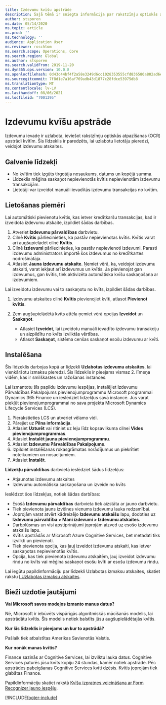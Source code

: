 ```yaml
---
title: Izdevumu kvīšu apstrāde
description: Šajā tēmā ir sniegta informācija par rakstzīmju optiskās atpazīšanas (OCR) apstrādi kvītīm. Šis līdzeklis ir paredzēts, lai uzlabotu lietotāju pieredzi, veidojot izdevumu atskaites risinājumā Microsoft Dynamics 365 Finance.
author: stsporen
ms.date: 05/14/2020
ms.topic: article
ms.prod: ''
ms.technology: ''
audience: Application User
ms.reviewer: roschlom
ms.search.scope: Operations, Core
ms.search.region: Global
ms.author: stsporen
ms.search.validFrom: 2019-11-20
ms.dyn365.ops.version: 10.0.8
ms.openlocfilehash: 0d43c44bf4f2a58e3249d6cc1028353555cfd836580a802ad6e1878dc9b2e263
ms.sourcegitcommit: 7f8d1e7a16af769adb43d1877c28fdce53975db8
ms.translationtype: MT
ms.contentlocale: lv-LV
ms.lasthandoff: 08/06/2021
ms.locfileid: "7001395"
---
```

# <a name="expense-receipt-processing"></a>Izdevumu kvīšu apstrāde

Izdevumu ievade ir uzlabota, ieviešot rakstzīmju optiskās atpazīšanas (OCR) apstrādi kvītīm. Šis līdzeklis ir paredzēts, lai uzlabotu lietotāju pieredzi, veidojot izdevumu atskaites.

## <a name="key-features"></a>Galvenie līdzekļi

- No kvītīm tiek izgūts tirgotāja nosaukums, datums un kopējā summa.
- Līdzeklis mēģina saskaņot nepievienotās kvītis nepievienotām izdevumu transakcijām.
- Lietotāji var izveidot manuāli ievadītās izdevumu transakcijas no kvītīm.

## <a name="usage-examples"></a>Lietošanas piemēri

Lai automātiski pievienotu kvītis, kas ietver kredītkaršu transakcijas, kad ir izveidota izdevumu atskaite, izpildiet šādas darbības.

  1. Atveriet **Izdevumu pārvaldības** darbvietu.
  2. Cilnē **Kvītis** pārliecinieties, ka pastāv nepievienotas kvītis. Kvītis varat arī augšupielādēt cilnē **Kvītis**.
  3. Cilnē **Izdevumi** pārliecinieties, ka pastāv nepievienoti izdevumi. Parasti izdevumu administrators importē šos izdevumus no kredītkartes nodrošinātāja.
  4. Atlasiet **Jauna izdevumu atskaite**. Ņemiet vērā, ka, veidojot izdevumu atskaiti, varat iekļaut arī izdevumus un kvītis. Ja pievienojat gan izdevumus, gan kvītis, tiek aktivizēta automātiska kvīšu saskaņošana ar izdevumiem.

Lai izveidotu izdevumu vai to saskaņotu no kvīts, izpildiet šādas darbības.

  1. Izdevumu atskaites cilnē **Kvītis** pievienojiet kvīti, atlasot **Pievienot kvītis**.
  2. Zem augšupielādētā kvīts attēla ņemiet vērā opcijas **Izveidot** un **Saskaņot**.

      - Atlasiet **Izveidot**, lai izveidotu manuāli ievadīto izdevumu transakciju un aizpildītu no kvīts izvilktās vērtības.
      - Atlasot **Saskaņot**, sistēma cenšas saskaņot esošu izdevumu ar kvīti.

## <a name="installation"></a>Instalēšana

Šis līdzeklis darbojas kopā ar līdzekli **Uzlabotas izdevumu atskaites**, lai vienkāršotu izmaksu pieredzi. Šis līdzeklis ir pieejams vismaz 2. līmeņa vidēm, kas ir smilškastes un ražošanas instances.

Lai izmantotu šīs papildu izdevumu iespējas, instalējiet Izdevumu Pārvaldības Pakalpojums pievienojumprogrammu Microsoft programmai Dynamics 365 Finance un ieslēdziet līdzekļus savā instancē. Jūs varat piekļūt pievienojumprogrammai no sava projekta Microsoft Dynamics Lifecycle Services (LCS).

1. Pierakstieties LCS un atveriet vēlamo vidi.
2. Pārejiet uz **Pilna informācija**.
3. Atlasiet **Uzturēt** vai ritiniet uz leju līdz kopsavilkuma cilnei **Vides pievienojumprogrammas**.
4. Atlasiet **Instalēt jaunu pievienojumprogrammu**.
5. Atlasiet **Izdevumu Pārvaldības Pakalpojums**.
6. Izpildiet instalēšanas rokasgrāmatas norādījumus un piekrītiet noteikumiem un nosacījumiem.
7. Atlasiet **Instalēt**.

**Līdzekļu pārvaldības** darbvietā ieslēdziet šādus līdzekļus:

- Atjaunotas izdevumu atskaites
- Izdevumu automātiska saskaņošana un izveide no kvīts

Ieslēdzot šos līdzekļus, notiek šādas darbības:

- Esošā **Izdevumu pārvaldības** darbvieta tiek aizstāta ar jauno darbvietu.
- Tiek pievienota jauns izvēlnes vienums izdevumu lauka redzamībai.
- Joprojām varat atvērt kādreizējo **Izdevumu atskaišu** lapu, dodoties uz **Izdevumu pārvaldība > Mani izdevumi > Izdevumu atskaites**.
- Darbplūsmas un visi apstiprinājumi joprojām aizved uz esošo izdevumu atskaišu lapu.
- Kvītis apstrādās ar Microsoft Azure Cognitive Services, bet metadati tiks izvilkti un pievienoti.
- Tiek pievienota opcija, kas ļauj izveidot izdevumu atskaiti, kas ietver saskaņotas nepievienotās kvītis.
- Opcija, kas tiek pievienota izdevumu atskaitēm, ļauj izveidot izdevumu rindu no kvīts vai mēģina saskaņot esošu kvīti ar esošu izdevumu rindu.

Lai iegūtu papildinformāciju par līdzekli Uzlabotas izmaksu atskaites, skatiet rakstu [I Uzlabotas izmaksu atskaites](ExpenseWorkspaceNew.md).

## <a name="frequently-asked-questions"></a>Bieži uzdotie jautājumi

**Vai Microsoft savos modeļos izmanto manus datus?**

Nē, Microsoft ir iebūvēts vispārīgās algoritmiskās mācīšanās modelis, lai apstrādātu kvītis. Šis modelis netiek balstīts jūsu augšupielādētajās kvītīs.

**Kur šis līdzeklis ir pieejams un kur to apstrādā?**

Pašlaik tiek atbalstītas Amerikas Savienotās Valstis.

**Kur nonāk manas kvītis?**

Finance sazinās ar Cognitive Services, lai izvilktu lauka datus. Cognitive Services paturēs jūsu kvīts kopiju 24 stundas, kamēr notiek apstrāde. Pēc apstrādes pabeigšanas Cognitive Services kvīti dzēsīs. Kvītis joprojām tiek glabātas Finance.

Papildinformāciju skatiet rakstā [Kvīšu izpratnes veicināšana ar Form Recognizer jauno iespēju](https://azure.microsoft.com/blog/enable-receipt-understanding-with-form-recognizer-s-new-capability/).


[!INCLUDE[footer-include](../includes/footer-banner.md)]